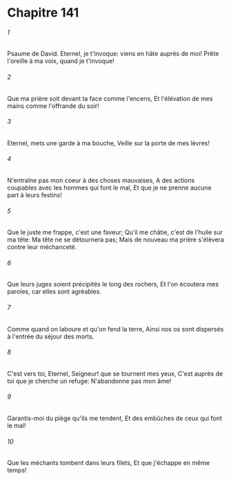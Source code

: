 # Chapitre 141

###### 1
Psaume de David. Eternel, je t'invoque: viens en hâte auprès de moi! Prête l'oreille à ma voix, quand je t'invoque!
###### 2
Que ma prière soit devant ta face comme l'encens, Et l'élévation de mes mains comme l'offrande du soir!
###### 3
Eternel, mets une garde à ma bouche, Veille sur la porte de mes lèvres!
###### 4
N'entraîne pas mon coeur à des choses mauvaises, A des actions coupables avec les hommes qui font le mal, Et que je ne prenne aucune part à leurs festins!
###### 5
Que le juste me frappe, c'est une faveur; Qu'il me châtie, c'est de l'huile sur ma tête: Ma tête ne se détournera pas; Mais de nouveau ma prière s'élèvera contre leur méchanceté.
###### 6
Que leurs juges soient précipités le long des rochers, Et l'on écoutera mes paroles, car elles sont agréables.
###### 7
Comme quand on laboure et qu'on fend la terre, Ainsi nos os sont dispersés à l'entrée du séjour des morts.
###### 8
C'est vers toi, Eternel, Seigneur! que se tournent mes yeux, C'est auprès de toi que je cherche un refuge: N'abandonne pas mon âme!
###### 9
Garantis-moi du piège qu'ils me tendent, Et des embûches de ceux qui font le mal!
###### 10
Que les méchants tombent dans leurs filets, Et que j'échappe en même temps!
